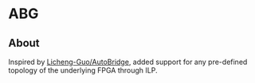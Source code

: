 # ABG

## About

Inspired by [Licheng-Guo/AutoBridge](https://github.com/Licheng-Guo/AutoBridge), added support for any pre-defined topology of the underlying FPGA through ILP.
